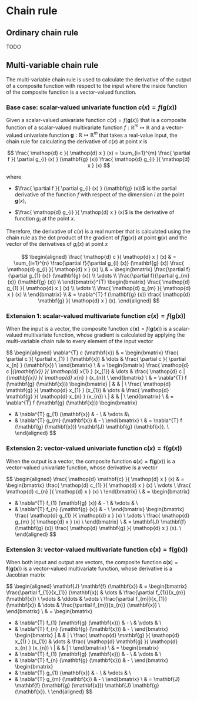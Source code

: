 # Chain rule

## Ordinary chain rule

TODO

## Multi-variable chain rule

The multi-variable chain rule is used to calculate the derivative of the output of a composite function with respect to the input where the inside function of the composite function is a vector-valued function. 

### Base case: scalar-valued univariate function $c (x) = f (\mathbf{g} (x))$

Given a scalar-valued univariate function $c (x) = f (\mathbf{g} (x))$ that is a composite function of a scalar-valued multivariate function $f: \mathbb{R}^{m} \mapsto \mathbb{R}$ and a vector-valued univariate function $\mathbf{g}: \mathbb{R} \mapsto \mathbb{R}^{m}$ that takes a real-value input, 
the chain rule for calculating the derivative of $c (x)$ at point $x$ is 

$$
\frac{ \mathop{d} c }{ \mathop{d} x } (x) = \sum_{i=1}^{m} \frac{ \partial f }{ \partial g_{i} (x) } (\mathbf{g} (x)) \frac{ \mathop{d} g_{i} }{ \mathop{d} x } (x)
$$

where 

- $\frac{ \partial f }{ \partial g_{i} (x) } (\mathbf{g} (x))$ is the partial derivative of the function $f$ with respect of the dimension $i$ at the point $\mathbf{g} (x)$,

- $\frac{ \mathop{d} g_{i} }{ \mathop{d} x } (x)$ is the derivative of function $g_{i}$ at the point $x$.

Therefore, the derivative of $c (x)$ is a real number that is calculated using the chain rule as the dot product of the gradient of $f (\mathbf{g} (x))$ at point $\mathbf{g} (x)$ and the vector of the derivatives of $g_{i} (x)$ at point $x$

$$
\begin{aligned}
\frac{ \mathop{d} c }{ \mathop{d} x } (x) 
& = \sum_{i=1}^{n} \frac{\partial f}{\partial g_{i} (x)} (\mathbf{g} (x)) \frac{ \mathop{d} g_{i} }{ \mathop{d} x } (x)
\\
& = 
\begin{bmatrix}
\frac{\partial f}{\partial g_{1} (x)} (\mathbf{g} (x)) \\
\vdots \\
\frac{\partial f}{\partial g_{m} (x)} (\mathbf{g} (x)) \\
\end{bmatrix}^{T}
\begin{bmatrix}
\frac{ \mathop{d} g_{1} }{ \mathop{d} x } (x) \\
\vdots \\
\frac{ \mathop{d} g_{m} }{ \mathop{d} x } (x) \\
\end{bmatrix}
\\
& = \nabla^{T} f (\mathbf{g} (x)) \frac{ \mathop{d} \mathbf{g} }{ \mathop{d} x } (x).
\end{aligned}
$$

### Extension 1: scalar-valued multivariate function $c (x) = f (\mathbf{g} (\mathbf{x}))$

When the input is a vector, 
the composite function $c (\mathbf{x}) = f (\mathbf{g} (\mathbf{x}))$ is a scalar-valued multivariate function, 
whose gradient is calculated by applying the multi-variable chain rule to every element of the input vector

$$
\begin{aligned}
\nabla^{T} c (\mathbf{x}) 
& = 
\begin{bmatrix}
\frac{ \partial c }{ \partial x_{1} } (\mathbf{x}) & \dots & \frac{ \partial c }{ \partial x_{n} } (\mathbf{x}) \\
\end{bmatrix}
\\
& = 
\begin{bmatrix}
\frac{ \mathop{d} c |_{\mathbf{x}} }{ \mathop{d} x_{1} } (x_{1}) & \dots & \frac{ \mathop{d} c |_{\mathbf{x}} }{ \mathop{d} x_{n} } (x_{n}) \\
\end{bmatrix}
\\
& = \nabla^{T} f (\mathbf{g} (\mathbf{x})) 
\begin{bmatrix}
| & & | \\
\frac{ \mathop{d} \mathbf{g} }{ \mathop{d} x_{1} } (x_{1}) & \dots & \frac{ \mathop{d} \mathbf{g} }{ \mathop{d} x_{n} } (x_{n}) \\
| & & | \\ 
\end{bmatrix}
\\
& = \nabla^{T} f (\mathbf{g} (\mathbf{x})) 
\begin{bmatrix}
- & \nabla^{T} g_{1} (\mathbf{x}) & - \\
& \vdots &\\
- & \nabla^{T} g_{m} (\mathbf{x}) & - \\
\end{bmatrix}
\\
& = \nabla^{T} f (\mathbf{g} (\mathbf{x})) \mathbf{J} \mathbf{g} (\mathbf{x}).
\\
\end{aligned}
$$

### Extension 2: vector-valued univariate function $\mathbf{c} (x) = \mathbf{f} (\mathbf{g} (x))$

When the output is a vector, 
the composite function $\mathbf{c} (x) = \mathbf{f} (\mathbf{g} (x))$ is a vector-valued univariate function,
whose derivative is a vector

$$
\begin{aligned}
\frac{ \mathop{d} \mathbf{c} }{ \mathop{d} x } (x) 
& = 
\begin{bmatrix}
\frac{ \mathop{d} c_{1} }{ \mathop{d} x } (x) \\
\vdots \\
\frac{ \mathop{d} c_{n} }{ \mathop{d} x } (x) \\
\end{bmatrix}
\\
& = \begin{bmatrix}
- & \nabla^{T} f_{1} (\mathbf{g} (x)) & - \\
& \vdots & \\
- & \nabla^{T} f_{n} (\mathbf{g} (x)) & - \\
\end{bmatrix}
\begin{bmatrix}
\frac{ \mathop{d} g_{1} }{ \mathop{d} x } (x) \\
\vdots \\
\frac{ \mathop{d} g_{m} }{ \mathop{d} x } (x) \\
\end{bmatrix}
\\
& = \mathbf{J} \mathbf{f} (\mathbf{g} (x)) \frac{ \mathop{d} \mathbf{g} }{ \mathop{d} x } (x).
\\
\end{aligned}
$$

### Extension 3: vector-valued multivariate function $\mathbf{c} (\mathbf{x}) = \mathbf{f} (\mathbf{g} (\mathbf{x}))$

When both input and output are vectors, 
the composite function $\mathbf{c} (\mathbf{x}) = \mathbf{f} (\mathbf{g} (\mathbf{x}))$ is a vector-valued multivariate function,
whose derivative is a Jacobian matrix

$$
\begin{aligned}
\mathbf{J} \mathbf{f} (\mathbf{x}) & = \begin{bmatrix}
\frac{\partial f_{1}}{x_{1}} (\mathbf{x}) & \dots & \frac{\partial f_{1}}{x_{n}} (\mathbf{x}) \\
\vdots & \ddots & \vdots \\
\frac{\partial f_{m}}{x_{1}} (\mathbf{x}) & \dots & \frac{\partial f_{m}}{x_{n}} (\mathbf{x}) \\
\end{bmatrix}
\\
& = \begin{bmatrix}
- & \nabla^{T} f_{1} (\mathbf{g} (\mathbf{x})) & - \\
& \vdots & \\
- & \nabla^{T} f_{n} (\mathbf{g} (\mathbf{x})) & - \\
\end{bmatrix}
\begin{bmatrix}
| & & | \\
\frac{ \mathop{d} \mathbf{g} }{ \mathop{d} x_{1} } (x_{1}) & \dots & \frac{ \mathop{d} \mathbf{g} }{ \mathop{d} x_{n} } (x_{n}) \\
| & & | \\ 
\end{bmatrix}
\\
& = 
\begin{bmatrix}
- & \nabla^{T} f_{1} (\mathbf{g} (\mathbf{x})) & - \\
& \vdots & \\
- & \nabla^{T} f_{n} (\mathbf{g} (\mathbf{x})) & - \\
\end{bmatrix}
\begin{bmatrix}
- & \nabla^{T} g_{1} (\mathbf{x}) & - \\
& \vdots & \\
- & \nabla^{T} g_{m} (\mathbf{x}) & - \\
\end{bmatrix}
\\
& = \mathbf{J} \mathbf{f} (\mathbf{g} (\mathbf{x})) \mathbf{J} \mathbf{g} (\mathbf{x}).
\\
\end{aligned}
$$